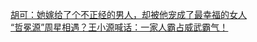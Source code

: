   
[胡可：她嫁给了个不正经的男人，却被他宠成了最幸福的女人](http://www.dianyue.me/archives/943/q11lktxogh3omm6l/)  
[“哲冕源”周星相遇？王小源喊话：一家人霸占威武霸气！](http://www.dianyue.me/archives/507/m478ytpkdf1pv7hp/)